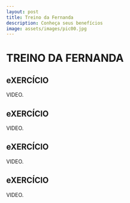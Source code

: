 ```yaml
---
layout: post
title: Treino da Fernanda
description: Conheça seus benefícios
image: assets/images/pic00.jpg
---
```


# TREINO DA FERNANDA

## eXERCÍCIO

VIDEO.

## eXERCÍCIO

VIDEO.

## eXERCÍCIO

VIDEO.

## eXERCÍCIO

VIDEO.